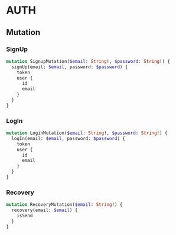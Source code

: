 
# AUTH

## Mutation

### SignUp

```graphql
mutation SignupMutation($email: String!, $password: String!) {
  signUp(email: $email, password: $password) {
    token
    user {
      id
      email
    }
  }
}
```

### LogIn

```graphql
mutation LoginMutation($email: String!, $password: String!) {
  logIn(email: $email, password: $password) {
    token
    user {
      id
      email
    }
  }
}
```

### Recovery

```graphql
mutation RecoveryMutation($email: String!) {
  recovery(email: $email) {
    isSend
  }
}
```
